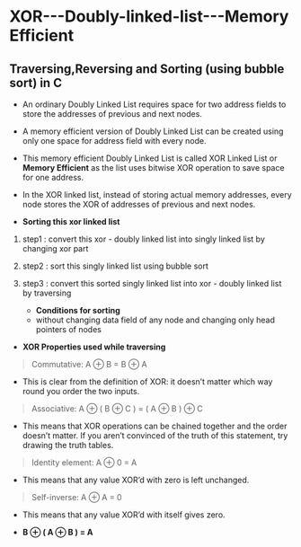 # XOR---Doubly-linked-list---Memory Efficient
## Traversing,Reversing and Sorting (using bubble sort) in C 
- An ordinary Doubly Linked List requires space for two address fields to store the addresses of previous and next nodes.
- A memory efficient version of Doubly Linked List can be created using only one space for address field with every node. 
- This memory efficient Doubly Linked List is called XOR Linked List or **Memory Efficient** as the list uses bitwise XOR operation to save   space for one address.
- In the XOR linked list, instead of storing actual memory addresses, every node stores the XOR of addresses of previous and next nodes.

- **Sorting this xor linked list**
1. step1 : convert this xor - doubly linked list into singly linked list by changing xor part 
2. step2 : sort this singly linked list using bubble sort
3. step3 : convert this sorted singly linked list into xor - doubly linked list by traversing

   - **Conditions for sorting**
   - without changing data field of any node and changing only head pointers of nodes

- **XOR Properties used while traversing**
> Commutative: A ⊕ B = B ⊕ A
  - This is clear from the definition of XOR: it doesn’t matter which way round you order the two inputs.

> Associative: A ⊕ ( B ⊕ C ) = ( A ⊕ B ) ⊕ C
  - This means that XOR operations can be chained together and the order doesn’t matter. If you aren’t convinced of the truth of this      statement, try drawing the truth tables.

> Identity element: A ⊕ 0 = A
  - This means that any value XOR’d with zero is left unchanged.

> Self-inverse: A ⊕ A = 0
  - This means that any value XOR’d with itself gives zero.
   
- **B ⊕ ( A ⊕ B ) = A**


